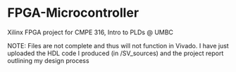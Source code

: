 # FPGA-Microcontroller
Xilinx FPGA project for CMPE 316, Intro to PLDs @ UMBC

NOTE: Files are not complete and thus will not function in Vivado. I have just uploaded the HDL code I produced (in /SV_sources) and the project report outlining my design process

